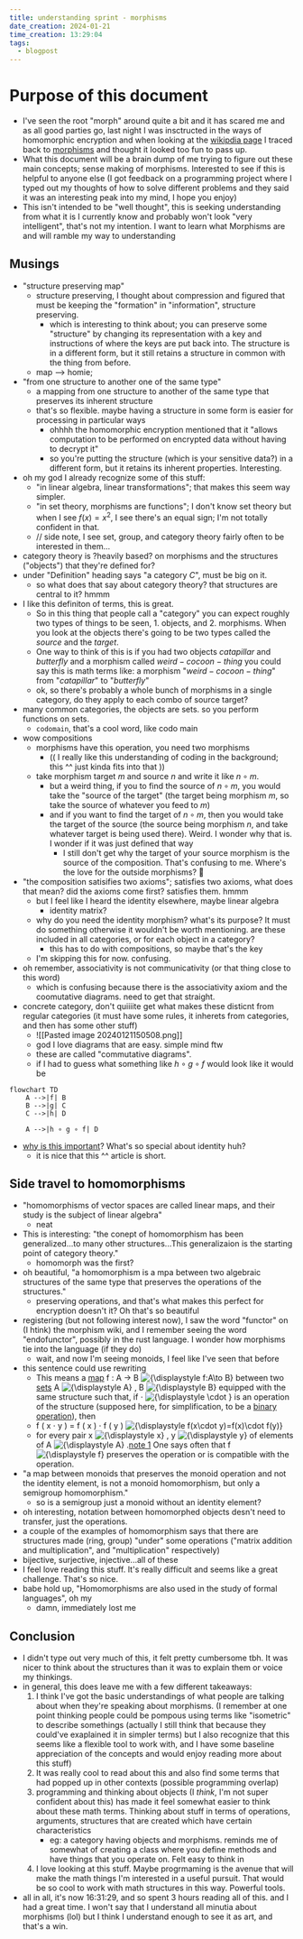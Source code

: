 ```yaml
---
title: understanding sprint - morphisms
date_creation: 2024-01-21
time_creation: 13:29:04
tags:
  - blogpost
---
```


# Purpose of this document
- I've seen the root "morph" around quite a bit and it has scared me and as all good parties go, last night I was insctructed in the ways of homomorphic encryption and when looking at the [wikipdia page](https://en.wikipedia.org/wiki/Homomorphic_encryption) I traced back to [morphisms](https://en.wikipedia.org/wiki/Morphism) and thought it looked too fun to pass up. 
- What this document will be a brain dump of me trying to figure out these main concepts; sense making of morphisms. Interested to see if this is helpful to anyone else (I got feedback on a programming project where I typed out my thoughts of how to solve different problems and they said it was an interesting peak into my mind, I hope you enjoy)
- This isn't intended to be "well thought", this is seeking understanding from what it is I currently know and probably won't look "very intelligent", that's not my intention. I want to learn what Morphisms are and will ramble my way to understanding
## Musings
- "structure preserving map"
	- structure preserving, I thought about compression and figured that must be keeping the "formation" in "information", structure preserving. 
		- which is interesting to think about; you can preserve some "structure" by changing its representation with a key and instructions of where the keys are put back into. The structure is in a different form, but it still retains a structure in common with the thing from before.
	- map --> homie;
- "from one structure to another one of the same type"
	- a mapping from one structure to another of the same type that preserves its inherent structure
	- that's so flexible. maybe having a structure in some form is easier for processing in particular ways
		- ohhhh the homomorphic encryption mentioned that it "allows computation to be performed on encrypted data without having to decrypt it"
		- so you're putting the structure (which is your sensitive data?) in a different form, but it retains its inherent properties. Interesting.
- oh my god I already recognize some of this stuff:
	- "in linear algebra, linear transformations"; that makes this seem way simpler. 
	- "in set theory, morphisms are functions"; I don't know set theory but when I see $f(x) = x^2$, I see there's an equal sign; I'm not totally confident in that. 
	- // side note, I see set, group, and category theory fairly often to be interested in them...
- category theory is ?heavily based? on morphisms and the structures ("objects") that they're defined for?
- under "Definition" heading says "a category $C$", must be big on it.
	- so what does that say about category theory? that structures are central to it? hmmm
- I like this definiton of terms, this is great.
	- So in this thing that people call a "category" you can expect roughly two types of things to be seen, 1. objects, and 2. morphisms. When you look at the objects there's going to be two types called the $source$ and the $target$. 
	- One way to think of this is if you had two objects $catapillar$ and $butterfly$ and a morphism called $weird-cocoon-thing$ you could say this is math terms like: a morphism "$weird - cocoon - thing$" from "$catapillar$" to "$butterfly$"
	- ok, so there's probably a whole bunch of morphisms in a single category, do they apply to each combo of source target?
- many common categories, the objects are sets. so you perform functions on sets.
	- `codomain`, that's a cool word, like codo main 
- wow compositions
	- morphisms have this operation, you need two morphisms
		- (( I really like this understanding of coding in the background; this ^^ just kinda fits into that ))
	- take morphism target $m$ and source $n$ and write it like $n \circ m$. 
		- but a weird thing, if you to find the source of $n \circ m$, you would take the "source of the target" (the target being morphism $m$, so take the source of whatever you feed to $m$) 
		- and if you want to find the target of $n \circ m$, then you would take the target of the source (the source being morphism $n$, and take whatever target is being used there). Weird. I wonder why that is. I wonder if it was just defined that way
			- I still don't get why the target of your source morphism is the source of the composition. That's confusing to me. Where's the love for the outside morphisms? 🙁
- "the composition satisifies two axioms"; satisfies two axioms, what does that mean? did the axioms come first? satisfies them. hmmm
	- but I feel like I heard the identity elsewhere, maybe linear algebra
		- identity matrix?
	- why do you need the identity morphism? what's its purpose? It must do something otherwise it wouldn't be worth mentioning. are these included in all categories, or for each object in a category?
		- this has to do with compositions, so maybe that's the key
	- I'm skipping this for now. confusing.
- oh remember, associativity is not communicativity (or that thing close to this word)
	- which is confusing because there is the associativity axiom and the coomutative diagrams. need to get that straight.
- concrete category, don't quiiiite get what makes these disticnt from regular categories (it must have some rules, it inherets from categories, and then has some other stuff)
	- ![[Pasted image 20240121150508.png]]
	- god I love diagrams that are easy. simple mind ftw
	- these are called "commutative diagrams". 
	- if I had to guess what something like $h \circ g \circ f$ would look like it would be 

```mermaid
flowchart TD
    A -->|f| B
    B -->|g| C 
    C -->|h| D
    
    A -->|h ∘ g ∘ f| D
```
- [why is this important](https://en.wikipedia.org/wiki/Identity_function)? What's so special about identity huh?
	- it is nice that this ^^ article is short. 

## Side travel to homomorphisms
- "homomorphisms of vector spaces are called linear maps, and their study is the subject of linear algebra"
	- neat
- This is interesting: "the conept of homomorphism has been generalized...to many other structures...This generalizaion is the starting point of category theory."
	- homomorph was the first? 
- oh beautiful, "a homomorphism is a mpa between two algebraic structures of the same type that preserves the operations of the structures."
	- preserving operations, and that's what makes this perfect for encryption doesn't it? Oh that's so beautiful
- registering (but not following interest now), I saw the word "functor" on (I htink) the morphism wiki, and I remember seeing the word "endofunctor", possibly in the rust language. I wonder how morphisms tie into the language (if they do)
	- wait, and now I'm seeing monoids, I feel like I've seen that before
- this sentence could use rewriting
	- This means a [map](https://en.wikipedia.org/wiki/Map_(mathematics) "Map (mathematics)") f : A → B ![{\displaystyle f:A\to B}](https://wikimedia.org/api/rest_v1/media/math/render/svg/20040a52d9391f2fe271f0aaa300bf7887a0c7b1) between two [sets](https://en.wikipedia.org/wiki/Set_(mathematics) "Set (mathematics)") A ![{\displaystyle A}](https://wikimedia.org/api/rest_v1/media/math/render/svg/7daff47fa58cdfd29dc333def748ff5fa4c923e3) , B ![{\displaystyle B}](https://wikimedia.org/api/rest_v1/media/math/render/svg/47136aad860d145f75f3eed3022df827cee94d7a) equipped with the same structure such that, if ⋅ ![{\displaystyle \cdot }](https://wikimedia.org/api/rest_v1/media/math/render/svg/ba2c023bad1bd39ed49080f729cbf26bc448c9ba) is an operation of the structure (supposed here, for simplification, to be a [binary operation](https://en.wikipedia.org/wiki/Binary_operation "Binary operation")), then
	- f ( x ⋅ y ) = f ( x ) ⋅ f ( y ) ![{\displaystyle f(x\cdot y)=f(x)\cdot f(y)}](https://wikimedia.org/api/rest_v1/media/math/render/svg/24771e82caf5e47b968fc33ddb13f6d968e82a36) 
	- for every pair x ![{\displaystyle x}](https://wikimedia.org/api/rest_v1/media/math/render/svg/87f9e315fd7e2ba406057a97300593c4802b53e4) , y ![{\displaystyle y}](https://wikimedia.org/api/rest_v1/media/math/render/svg/b8a6208ec717213d4317e666f1ae872e00620a0d) of elements of A ![{\displaystyle A}](https://wikimedia.org/api/rest_v1/media/math/render/svg/7daff47fa58cdfd29dc333def748ff5fa4c923e3) .[note 1](https://en.wikipedia.org/wiki/Homomorphism#cite_note-3) One says often that f ![{\displaystyle f}](https://wikimedia.org/api/rest_v1/media/math/render/svg/132e57acb643253e7810ee9702d9581f159a1c61) preserves the operation or is compatible with the operation.
- "a map between monoids that preserves the monoid operation and not the identity element, is not a monoid homomorphism, but only a semigroup homomorphism."
	- so is a semigroup just a monoid without an identity element?
- oh interesting, notation between homomorphed objects desn't need to transfer, just the operations.
- a couple of the examples of homomorphism says that there are structures made (ring, group) "under" some operations ("matrix addition and multiplication", and "multiplication" respectively)
- bijective, surjective, injective...all of these
- I feel love reading this stuff. It's really difficult and seems like a great challenge. That's so nice.
- babe hold up, "Homomorphisms are also used in the study of formal languages", oh my
	- damn, immediately lost me

## Conclusion
- I didn't type out very much of this, it felt pretty cumbersome tbh. It was nicer to think about the structures than it was to explain them or voice my thinkings.
- in general, this does leave me with a few different takeaways:
	1. I think I've got the basic understandings of what people are talking about when they're speaking about morphisms. (I remember at one point thinking people could be pompous using terms like "isometric" to describe somethings (actually I still think that because they could've exaplained it in simpler terms) but I also recognize that this seems like a flexible tool to work with, and I have some baseline appreciation of the concepts and would enjoy reading more about this stuff)
	2. It was really cool to read about this and also find some terms that had popped up in other contexts (possible programming overlap)
	3. programming and thinking about objects (I *think*, I'm not super confident about this) has made it feel somewhat easier to think about these math terms. Thinking about stuff in terms of operations, arguments, structures that are created which have certain characteristics
		- eg: a category having objects and morphisms. reminds me of somewhat of creating a class where you define methods and have things that you operate on. Felt easy to think in
	4. I love looking at this stuff. Maybe progrmaming is the avenue that will make the math things I'm interested in a useful pursuit. That would be so cool to work with math structures in this way. Powerful tools.
- all in all, it's now 16:31:29, and so spent 3 hours reading all of this. and I had a great time. I won't say that I understand all minutia about morphisms (lol) but I think I understand enough to see it as art, and that's a win. 